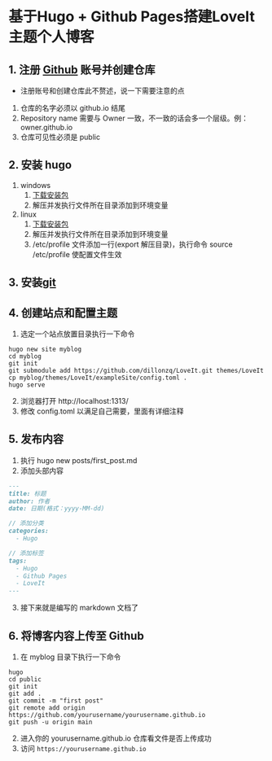 # 基于Hugo + Github Pages搭建LoveIt主题个人博客


## 1. 注册 [Github](https://github.com/) 账号并创建仓库

- 注册账号和创建仓库此不赘述，说一下需要注意的点

1. 仓库的名字必须以 github.io 结尾
2. Repository name 需要与 Owner 一致，不一致的话会多一个层级。例：owner.github.io
3. 仓库可见性必须是 public

## 2. 安装 hugo

1. windows
   1. [下载安装包](https://github.com/gohugoio/hugo/releases/download/v0.104.3/hugo_extended_0.104.3_windows-amd64.zip)
   2. 解压并发执行文件所在目录添加到环境变量
2. linux
   1. [下载安装包](https://github.com/gohugoio/hugo/releases/download/v0.104.3/hugo_0.104.3_Linux-64bit.tar.gz)
   2. 解压并发执行文件所在目录添加到环境变量
   3. /etc/profile 文件添加一行(export 解压目录)，执行命令 source /etc/profile 使配置文件生效

## 3. 安装[git](https://git-scm.com/downloads)

## 4. 创建站点和配置主题

1. 选定一个站点放置目录执行一下命令

```Shell
hugo new site myblog
cd myblog
git init
git submodule add https://github.com/dillonzq/LoveIt.git themes/LoveIt
cp myblog/themes/LoveIt/exampleSite/config.toml .
hugo serve
```

2. 浏览器打开 http://localhost:1313/
3. 修改 config.toml 以满足自己需要，里面有详细注释

## 5. 发布内容

1. 执行 hugo new posts/first_post.md
2. 添加头部内容

```Markdown
---
title: 标题
author: 作者
date: 日期(格式：yyyy-MM-dd)

// 添加分类
categories:
  - Hugo

// 添加标签
tags:
  - Hugo
  - Github Pages
  - LoveIt
---
```

3. 接下来就是编写的 markdown 文档了

## 6. 将博客内容上传至 Github

1. 在 myblog 目录下执行一下命令

```Shell
hugo
cd public
git init
git add .
git commit -m "first post"
git remote add origin https://github.com/yourusername/yourusername.github.io
git push -u origin main
```

2. 进入你的 yourusername.github.io 仓库看文件是否上传成功
3. 访问 `https://yourusername.github.io`

